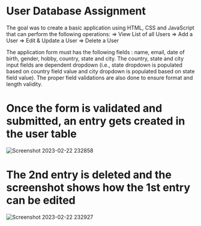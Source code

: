 # User Database Assignment

The goal was to create a basic application using HTML, CSS and JavaScript that can perform the following operations:
=>  View List of all Users
=>  Add a User
=>  Edit & Update a User 
=>  Delete a User

The application form must has the following fields : name, email, date of birth, gender, hobby, country, state and city. The country, state and city input fields are dependent dropdown (i.e., state dropdown is populated based on country field value and city dropdown is populated based on state field value). The proper field validations are also done to ensure format and length validity.

# Once the form is validated and submitted, an entry gets created in the user table
![Screenshot 2023-02-22 232858](https://user-images.githubusercontent.com/93438794/220752364-911e1f00-8bed-4005-8099-1c774f54fc5a.png)

# The 2nd entry is deleted and the screenshot shows how the 1st entry can be edited
![Screenshot 2023-02-22 232927](https://user-images.githubusercontent.com/93438794/220752238-552c4bcf-99ae-4969-9c3d-49bfe9706917.png)
